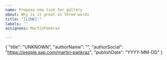 ```yaml
---
name: Propose new link for gallery
about: Why is it great in three words
title: "[LINK]:"
labels: ''
assignees: MartinPankraz

---
```

{
"title": "UNKNOWN",
"authorName": "", 
"authorSocial": "https://people.sap.com/martin-pankraz",
"publishDate": "YYYY-MM-DD"
}
